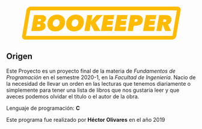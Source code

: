 <p align="center">
  <img width="423" height="88" src="/Iconos/BOOKEPERYE.png">
</p>

## Origen
  
Este Proyecto es un proyecto final de la materia de _Fundamentos de Programación_ en el semestre 2020-1, en la _Facultad de Ingeniería_. Nacio de la necesidad de llevar un orden en las lecturas que tenemos diariamente o simplemente para tener una lista de libros que nos gustaria leer y que aveces podemos olvidar el titulo o el autor de la obra.  

Lenguaje de programación: **C**

Este programa fue realizado por **Héctor Olivares** en el año 2019
